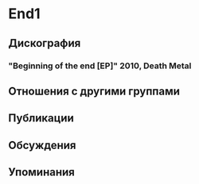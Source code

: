 # End1



## Дискография

### "Beginning of the end [EP]" 2010, Death Metal




## Отношения с другими группами


## Публикации


## Обсуждения


## Упоминания

